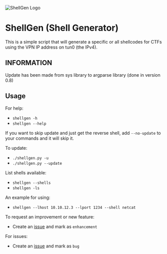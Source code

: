 ![ShellGen Logo](https://raw.githubusercontent.com/realagentwhite/ShellGen/master/logo.png)

# ShellGen (Shell Generator)

This is a simple script that will generate a specific or all shellcodes for CTFs using the VPN IP address on tun0 (the IPv4).

## INFORMATION

Update has been made from sys library to argparse library (done in version 0.8)

## Usage

For help:
- `shellgen -h`
- `shellgen --help`

If you want to skip update and just get the reverse shell, add `--no-update` to your commands and it will skip it.

To update:
- `./shellgen.py -u`
- `./shellgen.py --update`

List shells available:
- `shellgen --shells`
- `shellgen -ls`

An example for using:
- `shellgen --lhost 10.10.12.3 --lport 1234 --shell netcat`

To request an improvement or new feature:
- Create an [issue](https://github.com/realagentwhite/ShellGen/issues/new) and mark as `enhancement`

For issues:
- Create an [issue](https://github.com/realagentwhite/ShellGen/issues/new) and mark as `bug`
